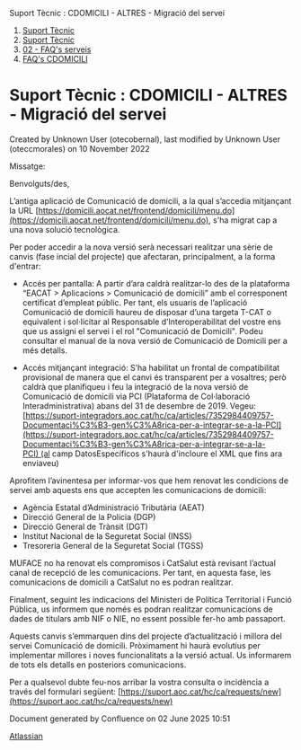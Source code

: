 Suport Tècnic : CDOMICILI - ALTRES - Migració del servei  

1.  [Suport Tècnic](index.md)
2.  [Suport Tècnic](13893782.md)
3.  [02 - FAQ's serveis](26313393.md)
4.  [FAQ's CDOMICILI](28705548.md)

Suport Tècnic : CDOMICILI - ALTRES - Migració del servei
========================================================

Created by Unknown User (otecobernal), last modified by Unknown User (oteccmorales) on 10 November 2022

Missatge:

Benvolguts/des,

  
L’antiga aplicació de Comunicació de domicili, a la qual s’accedia mitjançant la URL [https://domicili.aocat.net/frontend/domicili/menu.do](https://domicili.aocat.net/frontend/domicili/menu.do), s'ha migrat cap a una nova solució tecnològica.

Per poder accedir a la nova versió serà necessari realitzar una sèrie de canvis (fase incial del projecte) que afectaran, principalment, a la forma d'entrar:

*   Accés per pantalla: A partir d’ara caldrà realitzar-lo des de la plataforma “EACAT > Aplicacions > Comunicació de domicili” amb el corresponent certificat d’empleat públic. Per tant, els usuaris de l’aplicació Comunicació de domicili haureu de disposar d’una targeta T-CAT o equivalent i sol·licitar al Responsable d’Interoperabilitat del vostre ens que us assigni el servei i el rol "Comunicació de Domicili". Podeu consultar el manual de la nova versió de Comunicació de Domicili per a més detalls.

  

*   Accés mitjançant integració: S’ha habilitat un frontal de compatibilitat provisional de manera que el canvi és transparent per a vosaltres; però caldrà que planifiqueu i feu la integració de la nova versió de Comunicació de domicili via PCI (Plataforma de Col·laboració Interadministrativa) abans del 31 de desembre de 2019. Vegeu:  
    [https://suport-integradors.aoc.cat/hc/ca/articles/7352984409757-Documentaci%C3%B3-gen%C3%A8rica-per-a-integrar-se-a-la-PCI](https://suport-integradors.aoc.cat/hc/ca/articles/7352984409757-Documentaci%C3%B3-gen%C3%A8rica-per-a-integrar-se-a-la-PCI) (al camp DatosEspecíficos s'haurà d'incloure el XML que fins ara enviaveu)

  

Aprofitem l’avinentesa per informar-vos que hem renovat les condicions de servei amb aquests ens que accepten les comunicacions de domicili:

*   Agència Estatal d’Administració Tributària (AEAT)
*   Direcció General de la Policia (DGP)
*   Direcció General de Trànsit (DGT)
*   Institut Nacional de la Seguretat Social (INSS)
*   Tresoreria General de la Seguretat Social (TGSS)

MUFACE no ha renovat els compromisos i CatSalut està revisant l’actual canal de recepció de les comunicacions. Per tant, en aquesta fase, les comunicacions de domicili a CatSalut no es podran realitzar.

Finalment, seguint les indicacions del Ministeri de Política Territorial i Funció Pública, us informem que només es podran realitzar comunicacions de dades de titulars amb NIF o NIE, no essent possible fer-ho amb passaport.

  
Aquests canvis s’emmarquen dins del projecte d’actualització i millora del servei Comunicació de domicili. Pròximament hi haurà evolutius per implementar millores i noves funcionalitats a la versió actual. Us informarem de tots els detalls en posteriors comunicacions.

  
Per a qualsevol dubte feu-nos arribar la vostra consulta o incidència a través del formulari següent: [https://suport.aoc.cat/hc/ca/requests/new](https://suport.aoc.cat/hc/ca/requests/new)

Document generated by Confluence on 02 June 2025 10:51

[Atlassian](http://www.atlassian.com/)
